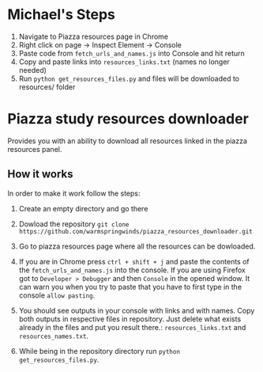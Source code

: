 # Michael's Steps
1. Navigate to Piazza resources page in Chrome
2. Right click on page -> Inspect Element -> Console
3. Paste code from `fetch_urls_and_names.js` into Console and hit return
4. Copy and paste links into `resources_links.txt` (names no longer needed)
5. Run `python get_resources_files.py` and files will be downloaded to resources/ folder


# Piazza study resources downloader

Provides you with an ability to download all resources linked in the piazza resources panel.

## How it works

In order to make it work follow the steps:

1. Create an empty directory and go there

2. Dowload the repository `git clone https://github.com/warmspringwinds/piazza_resources_downloader.git`

3. Go to piazza resources page where all the resources can be dowloaded.

4. If you are in Chrome press `ctrl + shift + j` and paste the contents of the `fetch_urls_and_names.js`
into the console. If you are using Firefox got to `Developer > Debugger` and then `Console` in the opened window. It can warn you when you try to paste that you have to first type in the console `allow pasting`.

5. You should see outputs in your console with links and with names. Copy both outputs in respective files in repository. Just delete what exists already in the files and put you result there.:
`resources_links.txt` and `resources_names.txt`.

6. While being in the repository directory run `python get_resources_files.py`.